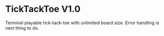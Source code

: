 # TickTackToe V1.0
Terminal playable tick-tack-toe with unlimited board size.
Error handling is next thing to do.

